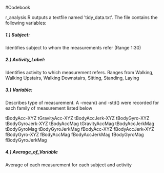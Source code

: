 #Codebook 

r_analysis.R outputs a textfile named  'tidy_data.txt'. The file contains the following variables:

##### 1.) Subject: 
Identifies subject to whom the measurements refer (Range 1:30)

##### 2.) Activity_Label:
Identifies activity to which measurement refers. Ranges from Walking, Walking Upstairs, Walking Downstairs, Sitting, Standing, Laying

##### 3.) Variable:

Describes type of measurement. A -mean() and -std() were recorded for each family of measurement listed below

tBodyAcc-XYZ
tGravityAcc-XYZ
tBodyAccJerk-XYZ
tBodyGyro-XYZ
tBodyGyroJerk-XYZ
tBodyAccMag
tGravityAccMag
tBodyAccJerkMag
tBodyGyroMag
tBodyGyroJerkMag
fBodyAcc-XYZ
fBodyAccJerk-XYZ
fBodyGyro-XYZ
fBodyAccMag
fBodyAccJerkMag
fBodyGyroMag
fBodyGyroJerkMag

##### 4.) Average_of_Variable 

Average of each measurement for each subject and activity


